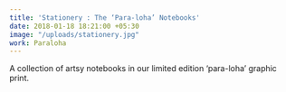 ```yaml
---
title: 'Stationery : The ‘Para-loha’ Notebooks'
date: 2018-01-18 18:21:00 +05:30
image: "/uploads/stationery.jpg"
work: Paraloha
---
```


A collection of artsy notebooks in our limited edition ‘para-loha’ graphic print.